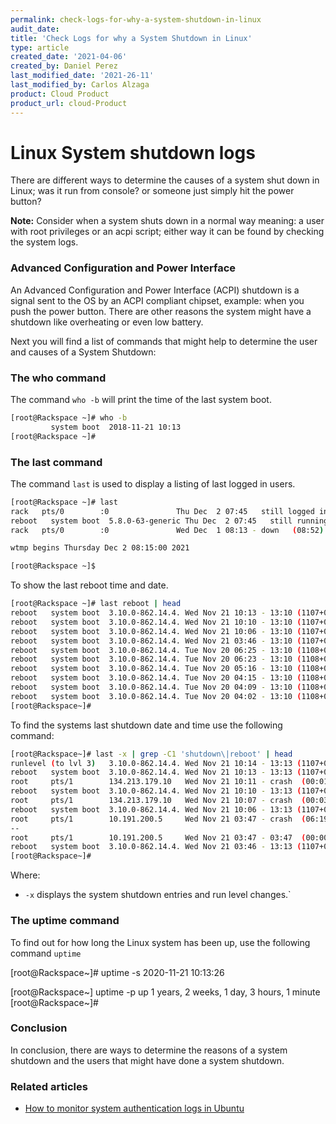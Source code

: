 ```yaml
---
permalink: check-logs-for-why-a-system-shutdown-in-linux
audit_date:
title: 'Check Logs for why a System Shutdown in Linux'
type: article
created_date: '2021-04-06'
created_by: Daniel Perez
last_modified_date: '2021-26-11'
last_modified_by: Carlos Alzaga
product: Cloud Product
product_url: cloud-Product
---
```


# Linux System shutdown logs

There are different ways to determine the causes of a system shut down in Linux; was it run from console? or someone just simply hit the power button? 

**Note:** Consider when a system shuts down in a normal way meaning: a user with root privileges or an acpi script; either way it can be found by checking the system logs.

### Advanced Configuration and Power Interface

An Advanced Configuration and Power Interface (ACPI) shutdown is a signal sent to the OS by an ACPI compliant chipset, example: when you push the power button. There are other reasons the system might have a shutdown like overheating or even low battery. 

Next you will find a list of commands that might help to determine the user and causes of a System Shutdown: 

### The who command

The command `who -b` will print the time of the last system boot.

```sh
[root@Rackspace ~]# who -b
         system boot  2018-11-21 10:13
[root@Rackspace ~]#    
```

### The last command
    
The command `last` is used to display a listing of last logged in users.

```sh
[root@Rackspace ~]# last
rack   pts/0        :0               Thu Dec  2 07:45   still logged in
reboot   system boot  5.8.0-63-generic Thu Dec  2 07:45   still running
rack   pts/0        :0               Wed Dec  1 08:13 - down   (08:52)

wtmp begins Thursday Dec 2 08:15:00 2021

[root@Rackspace ~]$ 
```

To show the last reboot time and date.

```sh
[root@Rackspace ~]# last reboot | head
reboot   system boot  3.10.0-862.14.4. Wed Nov 21 10:13 - 13:10 (1107+02:57)
reboot   system boot  3.10.0-862.14.4. Wed Nov 21 10:10 - 13:10 (1107+02:59)
reboot   system boot  3.10.0-862.14.4. Wed Nov 21 10:06 - 13:10 (1107+03:03)
reboot   system boot  3.10.0-862.14.4. Wed Nov 21 03:46 - 13:10 (1107+09:24)
reboot   system boot  3.10.0-862.14.4. Tue Nov 20 06:25 - 13:10 (1108+06:44)
reboot   system boot  3.10.0-862.14.4. Tue Nov 20 06:23 - 13:10 (1108+06:46)
reboot   system boot  3.10.0-862.14.4. Tue Nov 20 05:16 - 13:10 (1108+07:54)
reboot   system boot  3.10.0-862.14.4. Tue Nov 20 04:15 - 13:10 (1108+08:54)
reboot   system boot  3.10.0-862.14.4. Tue Nov 20 04:09 - 13:10 (1108+09:00)
reboot   system boot  3.10.0-862.14.4. Tue Nov 20 04:02 - 13:10 (1108+09:08)
[root@Rackspace~]# 
```

To find the systems last shutdown date and time use the following command:

```sh
[root@Rackspace~]# last -x | grep -C1 'shutdown\|reboot' | head
runlevel (to lvl 3)   3.10.0-862.14.4. Wed Nov 21 10:14 - 13:13 (1107+02:58)
reboot   system boot  3.10.0-862.14.4. Wed Nov 21 10:13 - 13:13 (1107+02:59)
root     pts/1        134.213.179.10   Wed Nov 21 10:11 - crash  (00:01)    
reboot   system boot  3.10.0-862.14.4. Wed Nov 21 10:10 - 13:13 (1107+03:02)
root     pts/1        134.213.179.10   Wed Nov 21 10:07 - crash  (00:03)    
reboot   system boot  3.10.0-862.14.4. Wed Nov 21 10:06 - 13:13 (1107+03:06)
root     pts/1        10.191.200.5     Wed Nov 21 03:47 - crash  (06:19)    
--
root     pts/1        10.191.200.5     Wed Nov 21 03:47 - 03:47  (00:00)    
reboot   system boot  3.10.0-862.14.4. Wed Nov 21 03:46 - 13:13 (1107+09:26)
[root@Rackspace~]# 
```

Where:
- `-x` displays the system shutdown entries and run level changes.`

### The uptime command

To find out for how long the Linux system has been up, use the following command `uptime`

[root@Rackspace~]# uptime -s
2020-11-21 10:13:26

[root@Rackspace~] uptime -p
up 1 years, 2 weeks, 1 day, 3 hours, 1 minute
[root@Rackspace~]# 

### Conclusion
In conclusion, there are ways to determine the reasons of a system shutdown and the users that might have done a system shutdown.

### Related articles
- [How to monitor system authentication logs in Ubuntu](https://docs.Rackspace.com/support/how-to/how-to-monitor-system-authentication-logs-in-ubuntu/)
